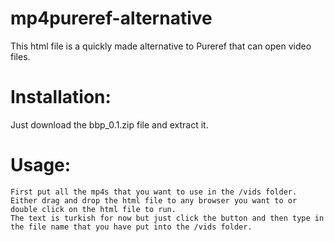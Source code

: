 # mp4pureref-alternative
This html file is a quickly made alternative to Pureref that can open video files.

# Installation:

  Just download the bbp_0.1.zip file and extract it.

# Usage:

    First put all the mp4s that you want to use in the /vids folder.
    Either drag and drop the html file to any browser you want to or double click on the html file to run.
    The text is turkish for now but just click the button and then type in the file name that you have put into the /vids folder.
